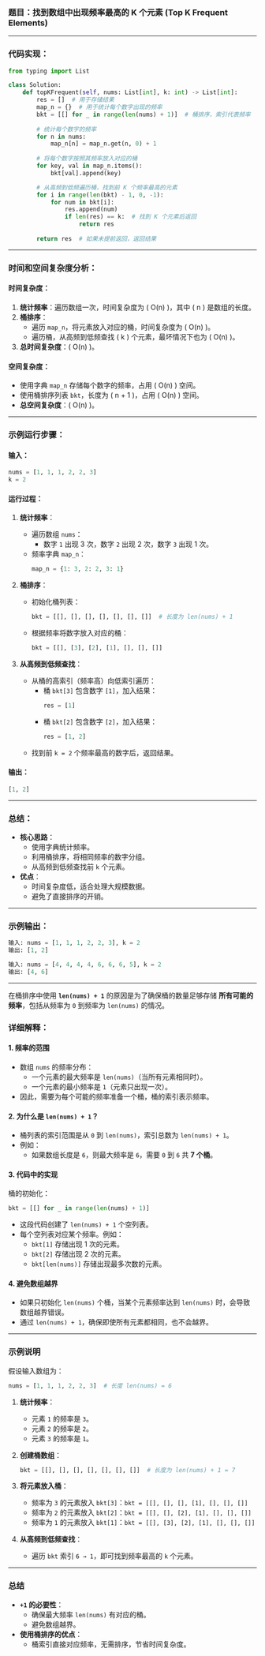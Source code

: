 ### 题目：找到数组中出现频率最高的 K 个元素 (Top K Frequent Elements)

---

### **代码实现**：
```python
from typing import List

class Solution:
    def topKFrequent(self, nums: List[int], k: int) -> List[int]:
        res = []  # 用于存储结果
        map_n = {}  # 用于统计每个数字出现的频率
        bkt = [[] for _ in range(len(nums) + 1)]  # 桶排序，索引代表频率
        
        # 统计每个数字的频率
        for n in nums:
            map_n[n] = map_n.get(n, 0) + 1
        
        # 将每个数字按照其频率放入对应的桶
        for key, val in map_n.items():
            bkt[val].append(key)

        # 从高频到低频遍历桶，找到前 K 个频率最高的元素
        for i in range(len(bkt) - 1, 0, -1):
            for num in bkt[i]:
                res.append(num)
                if len(res) == k:  # 找到 K 个元素后返回
                    return res
        
        return res  # 如果未提前返回，返回结果
```

---

### **时间和空间复杂度分析**：

#### **时间复杂度**：
1. **统计频率**：遍历数组一次，时间复杂度为 \( O(n) \)，其中 \( n \) 是数组的长度。
2. **桶排序**：
   - 遍历 `map_n`，将元素放入对应的桶，时间复杂度为 \( O(n) \)。
   - 遍历桶，从高频到低频查找 \( k \) 个元素，最坏情况下也为 \( O(n) \)。
3. **总时间复杂度**：\( O(n) \)。

#### **空间复杂度**：
- 使用字典 `map_n` 存储每个数字的频率，占用 \( O(n) \) 空间。
- 使用桶排序列表 `bkt`，长度为 \( n + 1 \)，占用 \( O(n) \) 空间。
- **总空间复杂度**：\( O(n) \)。

---

### **示例运行步骤**：

#### **输入**：
```python
nums = [1, 1, 1, 2, 2, 3]
k = 2
```

#### **运行过程**：

1. **统计频率**：
   - 遍历数组 `nums`：
     - 数字 `1` 出现 3 次，数字 `2` 出现 2 次，数字 `3` 出现 1 次。
   - 频率字典 `map_n`：
     ```python
     map_n = {1: 3, 2: 2, 3: 1}
     ```

2. **桶排序**：
   - 初始化桶列表：
     ```python
     bkt = [[], [], [], [], [], [], []]  # 长度为 len(nums) + 1
     ```
   - 根据频率将数字放入对应的桶：
     ```python
     bkt = [[], [3], [2], [1], [], [], []]
     ```

3. **从高频到低频查找**：
   - 从桶的高索引（频率高）向低索引遍历：
     - 桶 `bkt[3]` 包含数字 `[1]`，加入结果：
       ```python
       res = [1]
       ```
     - 桶 `bkt[2]` 包含数字 `[2]`，加入结果：
       ```python
       res = [1, 2]
       ```
   - 找到前 `k = 2` 个频率最高的数字后，返回结果。

#### **输出**：
```python
[1, 2]
```

---

### **总结**：
- **核心思路**：
  - 使用字典统计频率。
  - 利用桶排序，将相同频率的数字分组。
  - 从高频到低频查找前 `k` 个元素。
- **优点**：
  - 时间复杂度低，适合处理大规模数据。
  - 避免了直接排序的开销。

---

### **示例输出**：
```python
输入: nums = [1, 1, 1, 2, 2, 3], k = 2
输出: [1, 2]

输入: nums = [4, 4, 4, 4, 6, 6, 6, 5], k = 2
输出: [4, 6]
```

---

在桶排序中使用 **`len(nums) + 1`** 的原因是为了确保桶的数量足够存储 **所有可能的频率**，包括从频率为 `0` 到频率为 `len(nums)` 的情况。

### **详细解释**：

#### 1. **频率的范围**
- 数组 `nums` 的频率分布：
  - 一个元素的最大频率是 `len(nums)`（当所有元素相同时）。
  - 一个元素的最小频率是 `1`（元素只出现一次）。
- 因此，需要为每个可能的频率准备一个桶，桶的索引表示频率。

#### 2. **为什么是 `len(nums) + 1`？**
- 桶列表的索引范围是从 `0` 到 `len(nums)`，索引总数为 `len(nums) + 1`。
- 例如：
  - 如果数组长度是 `6`，则最大频率是 `6`，需要 `0` 到 `6` 共 **7 个桶**。

#### 3. **代码中的实现**
桶的初始化：
```python
bkt = [[] for _ in range(len(nums) + 1)]
```
- 这段代码创建了 `len(nums) + 1` 个空列表。
- 每个空列表对应某个频率。例如：
  - `bkt[1]` 存储出现 1 次的元素。
  - `bkt[2]` 存储出现 2 次的元素。
  - `bkt[len(nums)]` 存储出现最多次数的元素。

#### 4. **避免数组越界**
- 如果只初始化 `len(nums)` 个桶，当某个元素频率达到 `len(nums)` 时，会导致数组越界错误。
- 通过 `len(nums) + 1`，确保即使所有元素都相同，也不会越界。

---

### **示例说明**
假设输入数组为：
```python
nums = [1, 1, 1, 2, 2, 3]  # 长度 len(nums) = 6
```

1. **统计频率**：
   - 元素 `1` 的频率是 `3`。
   - 元素 `2` 的频率是 `2`。
   - 元素 `3` 的频率是 `1`。

2. **创建桶数组**：
   ```python
   bkt = [[], [], [], [], [], [], []]  # 长度为 len(nums) + 1 = 7
   ```

3. **将元素放入桶**：
   - 频率为 `3` 的元素放入 `bkt[3]`：`bkt = [[], [], [], [1], [], [], []]`
   - 频率为 `2` 的元素放入 `bkt[2]`：`bkt = [[], [], [2], [1], [], [], []]`
   - 频率为 `1` 的元素放入 `bkt[1]`：`bkt = [[], [3], [2], [1], [], [], []]`

4. **从高频到低频查找**：
   - 遍历 `bkt` 索引 `6 → 1`，即可找到频率最高的 `k` 个元素。

---

### **总结**
- **`+1` 的必要性**：
  - 确保最大频率 `len(nums)` 有对应的桶。
  - 避免数组越界。
- **使用桶排序的优点**：
  - 桶索引直接对应频率，无需排序，节省时间复杂度。
